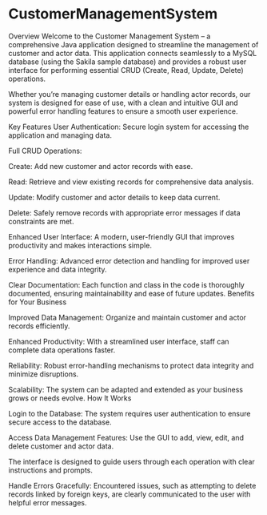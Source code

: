 # CustomerManagementSystem
Overview
Welcome to the Customer Management System – a comprehensive Java application designed to streamline the management of customer and actor data. This application connects seamlessly to a MySQL database (using the Sakila sample database) and provides a robust user interface for performing essential CRUD (Create, Read, Update, Delete) operations.

Whether you’re managing customer details or handling actor records, our system is designed for ease of use, with a clean and intuitive GUI and powerful error handling features to ensure a smooth user experience.

Key Features
User Authentication: Secure login system for accessing the application and managing data.

Full CRUD Operations:

Create: Add new customer and actor records with ease.

Read: Retrieve and view existing records for comprehensive data analysis.

Update: Modify customer and actor details to keep data current.

Delete: Safely remove records with appropriate error messages if data constraints are met.

Enhanced User Interface: A modern, user-friendly GUI that improves productivity and makes interactions simple.

Error Handling: Advanced error detection and handling for improved user experience and data integrity.

Clear Documentation: Each function and class in the code is thoroughly documented, ensuring maintainability and ease of future updates.
Benefits for Your Business

Improved Data Management: Organize and maintain customer and actor records efficiently.

Enhanced Productivity: With a streamlined user interface, staff can complete data operations faster.

Reliability: Robust error-handling mechanisms to protect data integrity and minimize disruptions.

Scalability: The system can be adapted and extended as your business grows or needs evolve.
How It Works

Login to the Database: The system requires user authentication to ensure secure access to the database.

Access Data Management Features:
Use the GUI to add, view, edit, and delete customer and actor data.

The interface is designed to guide users through each operation with clear instructions and prompts.

Handle Errors Gracefully: Encountered issues, such as attempting to delete records linked by foreign keys, are clearly communicated to the user with helpful error messages.
